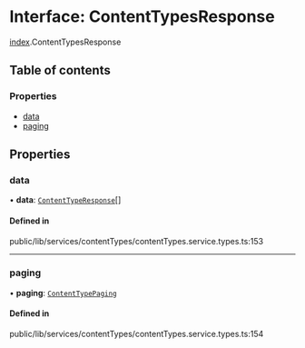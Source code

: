 # Interface: ContentTypesResponse

[index](../wiki/index).ContentTypesResponse

## Table of contents

### Properties

- [data](../wiki/index.ContentTypesResponse#data)
- [paging](../wiki/index.ContentTypesResponse#paging)

## Properties

### data

• **data**: [`ContentTypeResponse`](../wiki/index.%3Cinternal%3E.ContentTypeResponse)[]

#### Defined in

public/lib/services/contentTypes/contentTypes.service.types.ts:153

___

### paging

• **paging**: [`ContentTypePaging`](../wiki/index.%3Cinternal%3E.ContentTypePaging)

#### Defined in

public/lib/services/contentTypes/contentTypes.service.types.ts:154
